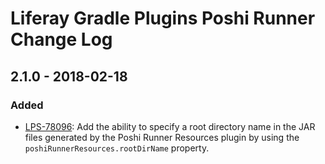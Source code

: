 # Liferay Gradle Plugins Poshi Runner Change Log

## 2.1.0 - 2018-02-18

### Added
- [LPS-78096]: Add the ability to specify a root directory name in the JAR files
generated by the Poshi Runner Resources plugin by using the
`poshiRunnerResources.rootDirName` property.

[LPS-78096]: https://issues.liferay.com/browse/LPS-78096